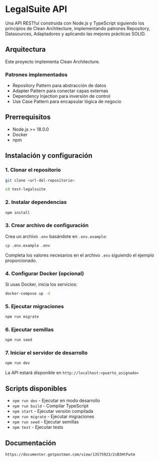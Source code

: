 # LegalSuite API

Una API RESTful construida con Node.js y TypeScript siguiendo los principios de Clean Architecture, implementando patrones Repository, Datasources, Adaptadores y aplicando las mejores prácticas SOLID.

## Arquitectura

Este proyecto implementa Clean Architecture.

### Patrones implementados

- Repository Pattern para abstracción de datos
- Adapter Pattern para conectar capas externas
- Dependency Injection para inversión de control
- Use Case Pattern para encapsular lógica de negocio

## Prerrequisitos

- Node.js >= 18.0.0
- Docker
- npm

## Instalación y configuración

### 1. Clonar el repositorio

```bash
git clone <url-del-repositorio>

cd test-legalsuite
```

### 2. Instalar dependencias

```bash
npm install
```

### 3. Crear archivo de configuración

Crea un archivo `.env` basándote en `.env.example`:

```bash
cp .env.example .env
```

Completa los valores necesarios en el archivo `.env` siguiendo el ejemplo proporcionado.

### 4. Configurar Docker (opcional)

Si usas Docker, inicia los servicios:

```bash
docker-compose up -d
```

### 5. Ejecutar migraciones

```bash
npm run migrate
```

### 6. Ejecutar semillas

```bash
npm run seed
```

### 7. Iniciar el servidor de desarrollo

```bash
npm run dev
```

La API estará disponible en `http://localhost:<puerto_asignado>`

## Scripts disponibles

- `npm run dev` - Ejecutar en modo desarrollo
- `npm run build` - Compilar TypeScript
- `npm start` - Ejecutar versión compilada
- `npm run migrate` - Ejecutar migraciones
- `npm run seed` - Ejecutar semillas
- `npm test` - Ejecutar tests

## Documentación

`https://documenter.getpostman.com/view/13575923/2sB3HtFwtm`
